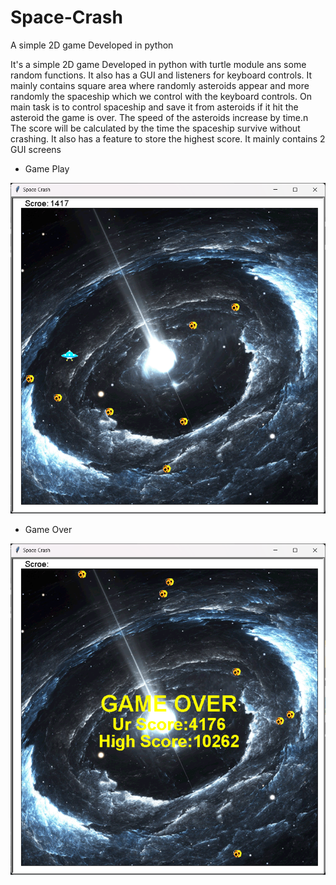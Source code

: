 # Space-Crash
A simple 2D game Developed in python


It's a simple 2D game Developed in python with turtle module ans some random functions. It also has a GUI and listeners for keyboard controls. 
It mainly contains square area where randomly asteroids appear and more randomly the spaceship which we control with the keyboard controls. On main task is to control spaceship and save it from asteroids if it hit the asteroid the game is over. The speed of the asteroids increase by time.n The score will be calculated by the time the spaceship survive without crashing. It also has a feature to store the highest score.
It mainly contains 2 GUI screens

  * Game Play

    
![Alt text](samples/sample_1.png)



  
  * Game Over


![Alt text](samples/sample_2.png)
